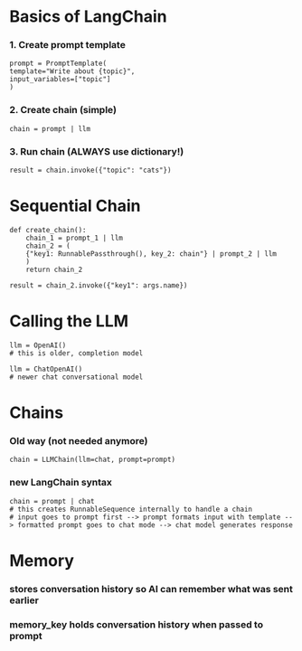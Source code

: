 # Basics of LangChain

### 1. Create prompt template
    prompt = PromptTemplate(
    template="Write about {topic}",
    input_variables=["topic"]
    )

### 2. Create chain (simple)
    chain = prompt | llm

### 3. Run chain (ALWAYS use dictionary!)
    result = chain.invoke({"topic": "cats"})

# Sequential Chain
    def create_chain():
        chain_1 = prompt_1 | llm
        chain_2 = (
        {"key1: RunnablePassthrough(), key_2: chain"} | prompt_2 | llm
        )
        return chain_2

    result = chain_2.invoke({"key1": args.name})

# Calling the LLM
    llm = OpenAI() 
    # this is older, completion model

    llm = ChatOpenAI()
    # newer chat conversational model

# Chains
### Old way (not needed anymore)
    chain = LLMChain(llm=chat, prompt=prompt)
### new LangChain syntax
    chain = prompt | chat
    # this creates RunnableSequence internally to handle a chain
    # input goes to prompt first --> prompt formats input with template --> formatted prompt goes to chat mode --> chat model generates response


# Memory
### stores conversation history so AI can remember what was sent earlier
### memory_key holds conversation history when passed to prompt